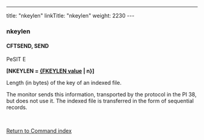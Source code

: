 ---
title: "nkeylen"
linkTitle: "nkeylen"
weight: 2230
---<span id="nkeylen"></span>

### nkeylen

#### CFTSEND, SEND

PeSIT E

**[NKEYLEN = <u>{FKEYLEN value</u> &#124; n}]**

Length (in bytes) of the key of an indexed file.

The monitor sends this information, transported by the protocol in the
PI 38, but does not use it. The indexed file is transferred in the form
of sequential records.

 

[Return to Command index](../../)
